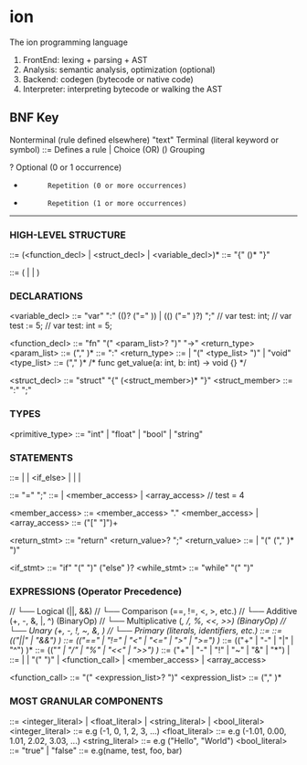# ion
The ion programming language

1. FrontEnd: lexing + parsing + AST
2. Analysis: semantic analysis, optimization (optional)
3. Backend: codegen (bytecode or native code)
4. Interpreter: interpreting bytecode or walking the AST

BNF Key
--------------------------------
<foo>       Nonterminal (rule defined elsewhere)
"text"      Terminal (literal keyword or symbol)
::=         Defines a rule
|           Choice (OR)
()          Grouping

?           Optional (0 or 1 occurrence)
*           Repetition (0 or more occurrences)
+           Repetition (1 or more occurrences)
--------------------------------------------------

### HIGH-LEVEL STRUCTURE
<program> ::= (<function_decl> | <struct_decl> | <variable_decl>)*
<scope> ::= "{" (<node>)* "}"

<node> ::= (<statement> | <decleration> | <expression>)

### DECLARATIONS
<variable_decl> ::= "var" <identifier> ":" ((<type>)? ("=" <expression>)) | ((<type>) ("=" <expression>)?) ";"
// var test: int;
// var test := 5;
// var test: int = 5;

<function_decl> ::= "fn" <identifier> "(" <param_list>? ")" "->" <return_type> <scope>
<param_list> ::= <parameter> ("," <parameter>)*
<parameter> ::= <identifier> ":" <type>
<return_type> ::= <type> | "(" <type_list> ")" | "void"
<type_list> ::= <type> ("," <type>)*
/*
func get_value(a: int, b: int) -> void {}
*/

<struct_decl> ::= "struct" <identifier> "{" (<struct_member>)* "}"
<struct_member> ::= <identifier> ":" <type> ";"

### TYPES
<primitive_type> ::= "int" | "float" | "bool" | "string"

### STATEMENTS
<statement> ::= <assignment> |<return> | <if_else> | <while> |
                <continue> | <break>


<assignment> ::= <lhs> "=" <expression> ";"
<lhs> ::= <identifier> | <member_access> | <array_access>
// test = 4

<member_access> ::= <member_access> "." <member_access> | <identifier>
<array_access> ::= <identifier> ("[" <expression> "]")+

<return_stmt> ::= "return" <return_value>? ";"
<return_value> ::= <expression> | "(" <expression> ("," <expression>)* ")"

<if_stmt> ::= "if" "(" <expression> ")" <scope> ("else" <scope>)?
<while_stmt> ::= "while" "(" <expression> ")" <statement>

### EXPRESSIONS (Operator Precedence)
// └── Logical (||, &&)
//      └── Comparison (==, !=, <, >, etc.)
//          └── Additive (+, -, &, |, ^) (BinaryOp)
//              └── Multiplicative (*, /, %, <<, >>) (BinaryOp)
//                  └── Unary (+, -, !, ~, &, *)
//                      └── Primary (literals, identifiers, etc.)
<expression> ::= <logical>
<logical> ::= <comparison> (("||" | "&&") <comparison>)*
<comparison> ::= <additive> (("==" | "!=" | "<" | "<=" | ">" | ">=") <additive>)*
<additive> ::= <multiplicative> (("+" | "-" | "|" | "^") <multiplicative>)*
<multiplicative> ::= <unary> (("*" | "/" | "%" | "<<" | ">>") <unary>)*
<unary> ::= ("+" | "-" | "!" | "~" | "&" | "*") <unary> | <primary>
<primary> ::= <literal> | <identifier> | "(" <expression> ")" | <function_call> | <member_access> | <array_access>

<function_call> ::= <identifier> "(" <expression_list>? ")"
<expression_list> ::= <expression> ("," <expression>)*

### MOST GRANULAR COMPONENTS
<literal> ::= <integer_literal> | <float_literal> | <string_literal> | <bool_literal>
<integer_literal> ::= e.g (-1, 0, 1, 2, 3, ...)
<float_literal> ::= e.g (-1.01, 0.00, 1.01, 2.02, 3.03, ...)
<string_literal> ::= e.g ("Hello", "World")
<bool_literal> ::= "true" | "false"
<identifier> ::= e.g(name, test, foo, bar)